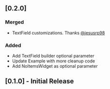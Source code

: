 ## [0.2.0]
### Merged  
- TextField customizations. Thanks [@jesusrp98](https://github.com/jesusrp98)
### Added
- Add TextField builder optional parameter
- Update Example with more cleanup code
- Add NoItemsWidget as optional parameter
## [0.1.0] - Initial Release
